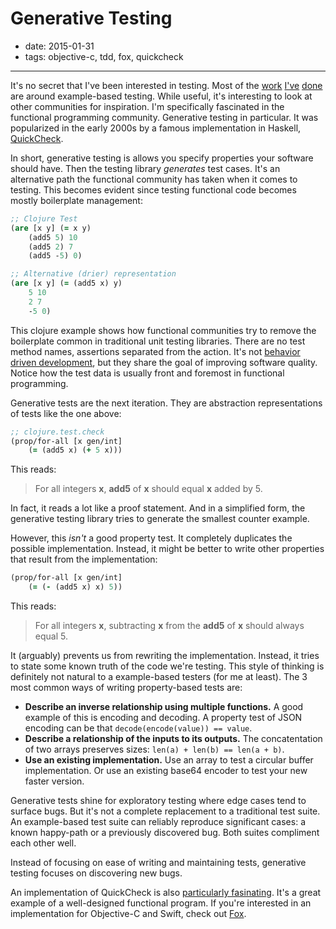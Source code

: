 # Generative Testing

- date: 2015-01-31
- tags: objective-c, tdd, fox, quickcheck

--------------------------------------

It's no secret that I've been interested in testing. Most of the [work][Cedar]
[I've][Quick] [done][Nimble] are around example-based testing. While useful,
it's interesting to look at other communities for inspiration. I'm specifically
fascinated in the functional programming community. Generative testing in
particular. It was popularized in the early 2000s by a famous implementation in
Haskell, [QuickCheck][QuickCheck].

In short, generative testing is allows you specify properties your software
should have. Then the testing library *generates* test cases. It's an
alternative path the functional community has taken when it comes to testing.
This becomes evident since testing functional code becomes mostly boilerplate
management:

```clojure
;; Clojure Test
(are [x y] (= x y)
	(add5 5) 10
	(add5 2) 7
	(add5 -5) 0)

;; Alternative (drier) representation
(are [x y] (= (add5 x) y)
	5 10
	2 7
	-5 0)
```

This clojure example shows how functional communities try to remove the
boilerplate common in traditional unit testing libraries. There are no test
method names, assertions separated from the action. It's not [behavior driven
development][BDD], but they share the goal of improving software quality.
Notice how the test data is usually front and foremost in functional
programming.

Generative tests are the next iteration. They are abstraction representations
of tests like the one above:

```clojure
;; clojure.test.check
(prop/for-all [x gen/int]
	(= (add5 x) (+ 5 x)))
```

This reads:

> For all integers **x**, **add5** of **x** should equal **x** added by 5.

In fact, it reads a lot like a proof statement. And in a simplified
form, the generative testing library tries to generate the smallest counter
example.

However, this *isn't* a good property test. It completely duplicates the
possible implementation. Instead, it might be better to write other properties
that result from the implementation:

```clojure
(prop/for-all [x gen/int]
	(= (- (add5 x) x) 5))
```

This reads:

> For all integers **x**, subtracting **x** from the **add5** of **x** should
> always equal 5.

It (arguably) prevents us from rewriting the implementation. Instead, it tries
to state some known truth of the code we're testing. This style of thinking is
definitely not natural to a example-based testers (for me at least). The 3 most
common ways of writing property-based tests are:

- **Describe an inverse relationship using multiple functions.** A good example
  of this is encoding and decoding. A property test of JSON encoding can be
  that ``decode(encode(value)) == value``.
- **Describe a relationship of the inputs to its outputs.** The concatentation
  of two arrays preserves sizes: ``len(a) + len(b) == len(a + b)``.
- **Use an existing implementation.** Use an array to test a circular buffer
  implementation. Or use an existing base64 encoder to test your new faster
  version.

Generative tests shine for exploratory testing where edge cases tend to surface
bugs. But it's not a complete replacement to a traditional test suite. An
example-based test suite can reliably reproduce significant cases: a known
happy-path or a previously discovered bug. Both suites compliment each other
well.

Instead of focusing on ease of writing and maintaining tests, generative
testing focuses on discovering new bugs.

An implementation of QuickCheck is also [particularly fasinating][test.check].
It's a great example of a well-designed functional program. If you're
interested in an implementation for Objective-C and Swift, check out
[Fox][fox].

[Cedar]: https://github.com/pivotal/cedar "Cedar - BDD for Objective-C"
[Quick]: https://github.com/Quick/Quick "Quick - BDD for Swift and Objective-C"
[Nimble]: https://github.com/Nimble/Nimble "Nimble Matcher Library for Swift and Objective-C"
[QuickCheck]: https://hackage.haskell.org/package/QuickCheck
[BDD]: http://dannorth.net/introducing-bdd/
[test.check]: http://reiddraper.com/writing-simple-check/
[Fox]: http://github.com/jeffh/Fox
